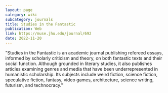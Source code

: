 ```yaml
---
layout: page
category: wiki
subcategory: journals
title: Studies in the Fantastic
publication: Web
link: https://muse.jhu.edu/journal/692
date: 2022-11-20
---
```


"Studies in the Fantastic is an academic journal publishing refereed essays, informed by scholarly criticism and theory, on both fantastic texts and their social function. Although grounded in literary studies, it also publishes articles examining genres and media that have been underrepresented in humanistic scholarship. Its subjects include weird fiction, science fiction, speculative fiction, fantasy, video games, architecture, science writing, futurism, and technocracy."
